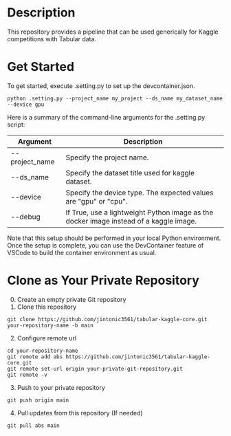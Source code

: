 # Description
This repository provides a pipeline that can be used generically for Kaggle competitions with Tabular data.

# Get Started
To get started, execute .setting.py to set up the devcontainer.json.

```
python .setting.py --project_name my_project --ds_name my_dataset_name --device gpu 
```

Here is a summary of the command-line arguments for the .setting.py script:

| Argument | Description |
| --- | -------------------------- |
|--project_name | Specify the project name. |
|--ds_name | Specify the dataset title used for kaggle dataset. | 
|--device | Specify the device type. The expected values are "gpu" or "cpu". |
|--debug | If True, use a lightweight Python image as the docker image instead of a kaggle image. |

Note that this setup should be performed in your local Python environment.
Once the setup is complete, you can use the DevContainer feature of VSCode to build the container environment as usual.


# Clone as Your Private Repository
0. Create an empty private Git repository
1. Clone this repository
```
git clone https://github.com/jintonic3561/tabular-kaggle-core.git your-repository-name -b main
```
2. Configure remote url
```
cd your-repository-name
git remote add abs https://github.com/jintonic3561/tabular-kaggle-core.git
git remote set-url origin your-private-git-repository.git
git remote -v
```
3. Push to your private repository
```
git push origin main
```
4. Pull updates from this repository (If needed)
```
git pull abs main
```